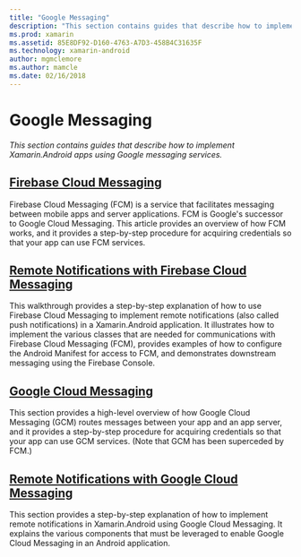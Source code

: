 ```yaml
---
title: "Google Messaging"
description: "This section contains guides that describe how to implement Xamarin.Android apps using Google messaging services."
ms.prod: xamarin
ms.assetid: 85E8DF92-D160-4763-A7D3-458B4C31635F
ms.technology: xamarin-android
author: mgmclemore
ms.author: mamcle
ms.date: 02/16/2018
---
```


# Google Messaging

_This section contains guides that describe how to implement Xamarin.Android apps using Google messaging services._

## [Firebase Cloud Messaging](firebase-cloud-messaging.md)

Firebase Cloud Messaging (FCM) is a service that facilitates messaging
between mobile apps and server applications. FCM is Google's successor
to Google Cloud Messaging. This article provides an overview of how FCM
works, and it provides a step-by-step procedure for acquiring
credentials so that your app can use FCM services.

## [Remote Notifications with Firebase Cloud Messaging](remote-notifications-with-fcm.md)

This walkthrough provides a step-by-step explanation of how to use
Firebase Cloud Messaging to implement remote notifications (also called
push notifications) in a Xamarin.Android application. It illustrates
how to implement the various classes that are needed for communications
with Firebase Cloud Messaging (FCM), provides examples of how to
configure the Android Manifest for access to FCM, and demonstrates
downstream messaging using the Firebase Console.

## [Google Cloud Messaging](google-cloud-messaging.md)

This section provides a high-level overview of how Google Cloud
Messaging (GCM) routes messages between your app and an app server, and
it provides a step-by-step procedure for acquiring credentials so that
your app can use GCM services. (Note that GCM has been superceded
by FCM.)

## [Remote Notifications with Google Cloud Messaging](remote-notifications-with-gcm.md)

This section provides a step-by-step explanation of how to implement
remote notifications in Xamarin.Android using Google Cloud Messaging.
It explains the various components that must be leveraged to enable
Google Cloud Messaging in an Android application.


